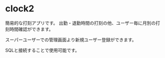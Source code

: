 # clock2

簡易的な打刻アプリです。
出勤・退勤時間の打刻の他、ユーザー毎に月別の打刻時間確認ができます。

スーパーユーザーでの管理画面より新規ユーザー登録ができます。

SQLと接続することで使用可能です。
